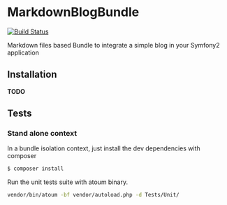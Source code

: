 MarkdownBlogBundle
==================

[![Build Status](https://travis-ci.org/matks/MarkdownBlogBundle.png)](https://travis-ci.org/matks/MarkdownBlogBundle)

Markdown files based Bundle to integrate a simple blog in your Symfony2 application

## Installation

__TODO__

## Tests

### Stand alone context

In a bundle isolation context, just install the dev dependencies with composer
```bash
$ composer install
```

Run the unit tests suite with atoum binary.
```bash
vendor/bin/atoum -bf vendor/autoload.php -d Tests/Unit/
```

